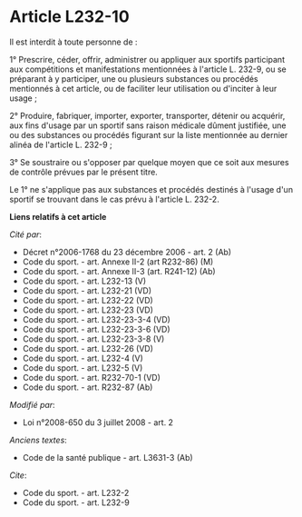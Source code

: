 # Article L232-10

Il est interdit à toute personne de : 

1° Prescrire, céder, offrir, administrer ou appliquer aux sportifs participant aux compétitions et manifestations mentionnées
à l'article L. 232-9, ou se préparant à y participer, une ou plusieurs substances ou procédés mentionnés à cet article, ou de
faciliter leur utilisation ou d'inciter à leur usage ; 

2° Produire, fabriquer, importer, exporter, transporter, détenir ou acquérir, aux fins d'usage par un sportif sans raison
médicale dûment justifiée, une ou des substances ou procédés figurant sur la liste mentionnée au dernier alinéa de l'article
L. 232-9 ; 

3° Se soustraire ou s'opposer par quelque moyen que ce soit aux mesures de contrôle prévues par le présent titre. 

Le 1° ne s'applique pas aux substances et procédés destinés à l'usage d'un sportif se trouvant dans le cas prévu à l'article
L. 232-2.

**Liens relatifs à cet article**

_Cité par_:

  - Décret n°2006-1768 du 23 décembre 2006 - art. 2 (Ab)
  - Code du sport. - art. Annexe II-2 (art R232-86) (M)
  - Code du sport. - art. Annexe II-3 (art. R241-12) (Ab)
  - Code du sport. - art. L232-13 (V)
  - Code du sport. - art. L232-21 (VD)
  - Code du sport. - art. L232-22 (VD)
  - Code du sport. - art. L232-23 (VD)
  - Code du sport. - art. L232-23-3-4 (VD)
  - Code du sport. - art. L232-23-3-6 (VD)
  - Code du sport. - art. L232-23-3-8 (V)
  - Code du sport. - art. L232-26 (VD)
  - Code du sport. - art. L232-4 (V)
  - Code du sport. - art. L232-5 (V)
  - Code du sport. - art. R232-70-1 (VD)
  - Code du sport. - art. R232-87 (Ab)

_Modifié par_:

  - Loi n°2008-650 du 3 juillet 2008 - art. 2

_Anciens textes_:

  - Code de la santé publique - art. L3631-3 (Ab)

_Cite_:

  - Code du sport. - art. L232-2
  - Code du sport. - art. L232-9
